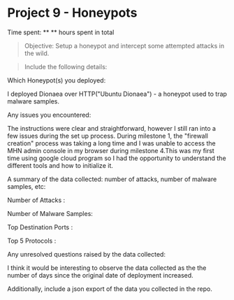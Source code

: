 
# Project 9 - Honeypots 

Time spent: **  ** hours spent in total

> Objective: Setup a honeypot and intercept some attempted attacks in the wild.

> Include the following details:

Which Honeypot(s) you deployed:

I deployed Dionaea over HTTP("Ubuntu Dionaea") - a honeypot used to trap malware samples. 

Any issues you encountered:

The instructions were clear and straightforward, however I still ran into a few issues during the set up process. During milestone 1, the "firewall creation" process was taking a long time and I was unable to access the MHN admin console in my browser during milestone 4.This was my first time using google cloud program so I had the opportunity to understand the different tools and how to initialize it. 


A summary of the data collected: number of attacks, number of malware samples, etc:

Number of Attacks : 

Number of Malware Samples: 

Top Destination Ports : 

Top 5 Protocols : 


Any unresolved questions raised by the data collected:

I think it would be interesting to observe the data collected as the the number of days since the original date of deployment increased. 


Additionally, include a json export of the data you collected in the repo. 

